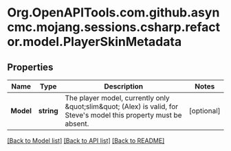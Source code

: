 # Org.OpenAPITools.com.github.asyncmc.mojang.sessions.csharp.refactor.model.PlayerSkinMetadata
## Properties

Name | Type | Description | Notes
------------ | ------------- | ------------- | -------------
**Model** | **string** | The player model, currently only \&quot;slim\&quot; (Alex) is valid, for Steve&#39;s model this property must be absent. | [optional] 

[[Back to Model list]](../README.md#documentation-for-models) [[Back to API list]](../README.md#documentation-for-api-endpoints) [[Back to README]](../README.md)

